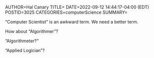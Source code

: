 AUTHOR=Hal Canary
TITLE=
DATE=2022-09-12 14:44:17-04:00 (EDT)
POSTID=3025
CATEGORIES=computerScience
SUMMARY=

“Computer Scientist” is an awkward term.  We need a better term. 

How about “Algorithmer”?

“Algorithmeter?”

“Applied Logician”?

